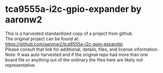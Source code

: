 
# tca9555a-i2c-gpio-expander by aaronw2  
This is a harvested standardized copy of a project from github.  
The original project can be found at:  
https://github.com/aaronw2/tca9555a-i2c-gpio-expander  
Please consult that link for additional, details, files, and license information.  
Note: It was auto harvested and if the original repo had more than one board file or anything out of the ordinary the files here are likely not representative.  
    